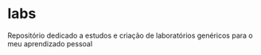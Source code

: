 # labs
Repositório dedicado a estudos e criação de laboratórios genéricos para o meu aprendizado pessoal
